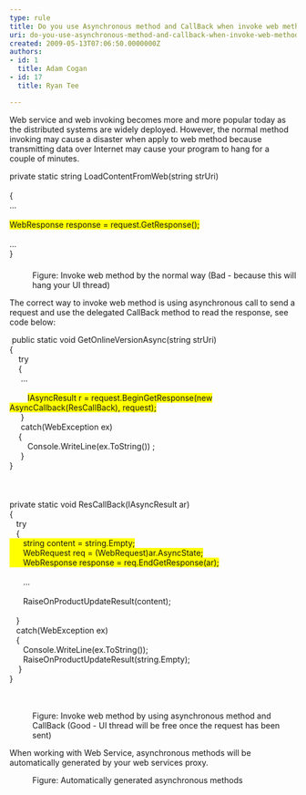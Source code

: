```yaml
---
type: rule
title: Do you use Asynchronous method and CallBack when invoke web method?
uri: do-you-use-asynchronous-method-and-callback-when-invoke-web-method
created: 2009-05-13T07:06:50.0000000Z
authors:
- id: 1
  title: Adam Cogan
- id: 17
  title: Ryan Tee

---
```




<span class='intro'> Web service and web invoking becomes more and more popular today as the distributed systems are widely deployed. However, the normal method invoking may cause a disaster when apply to web method because transmitting data over Internet may cause your program to hang for a couple of minutes. 
 </span>


  <dl class="badCode">
    <dt style="width&#58;91.56%;height&#58;174px;">private static string LoadContentFromWeb(string strUri) <br>
    <br>
    &#123; <br>
    ... <br>
    <br>
    <span style="background-color&#58;#ffff00;">WebResponse response = request.GetResponse(); </span><br>
    <br>
    ...<br>
    &#125; </dt>
    <dd>Figure&#58; Invoke web method by the normal way (Bad - because this will hang your UI thread) </dd>
</dl>
<p>The correct way to invoke web method is using asynchronous call to send a request and use the delegated CallBack method to read the response, see code below&#58;</p>
<dl class="goodCode">
    <dt style="width&#58;91.4%;height&#58;660px;">&#160;public static void GetOnlineVersionAsync(string strUri) <br>
    &#123; <br>
    &#160;&#160;&#160; try<br>
    &#160;&#160;&#160; &#123;<br>
    &#160;&#160;&#160;&#160; ...<br>
    <br>
    &#160;&#160;&#160;&#160;&#160;&#160;&#160; <span style="background-color&#58;#ffff00;">IAsyncResult r = request.BeginGetResponse(new AsyncCallback(ResCallBack), request);</span><br>
    &#160;&#160;&#160;&#160; &#125;<br>
    &#160;&#160;&#160;&#160; catch(WebException ex)<br>
    &#160;&#160;&#160; &#123;<br>
    &#160;&#160;&#160;&#160;&#160;&#160;&#160; Console.WriteLine(ex.ToString()) ; <br>
    &#160;&#160;&#160;&#160; &#125;<br>
    &#125;<br>
    <br>
    <br>
    <br>
    private static void ResCallBack(IAsyncResult ar)<br>
    &#123;<br>
    &#160;&#160; try<br>
    &#160;&#160; &#123;<br>
    <span style="background-color&#58;#ffff00;">&#160;&#160;&#160;&#160;&#160; string content = string.Empty;<br>
    &#160;&#160;&#160;&#160;&#160; WebRequest req = (WebRequest)ar.AsyncState;<br>
    &#160;&#160;&#160;&#160;&#160; WebResponse response = req.EndGetResponse(ar);</span><br>
    <br>
    &#160;&#160;&#160;&#160;&#160; ...<br>
    <br>
    &#160;&#160;&#160;&#160;&#160; RaiseOnProductUpdateResult(content);<br>
    <br>
    &#160;&#160; &#125;<br>
    &#160;&#160; catch(WebException ex)<br>
    &#160;&#160; &#123;<br>
    &#160;&#160;&#160;&#160;&#160; Console.WriteLine(ex.ToString());<br>
    &#160;&#160;&#160;&#160;&#160; RaiseOnProductUpdateResult(string.Empty);<br>
    &#160;&#160;&#160; &#125;<br>
    &#125; </dt>
    <dd>Figure&#58; Invoke web method by using asynchronous method and CallBack (Good - UI thread will be free once the request has been sent) </dd>
</dl>
<p>When working with Web Service, asynchronous methods will be automatically generated by your web services proxy.</p>
<dl class="image">
    <dt><img alt="" style="border-bottom&#58;0px solid;border-left&#58;0px solid;border-top&#58;0px solid;border-right&#58;0px solid;" border="0" src="/Standards/SoftwareDevelopment/RulesToBetterDotNETProjects/PublishingImages/AsyncCallBack-Rulest1.gif" /> </dt>
    <dd>Figure&#58; Automatically generated asynchronous methods</dd>
</dl>



